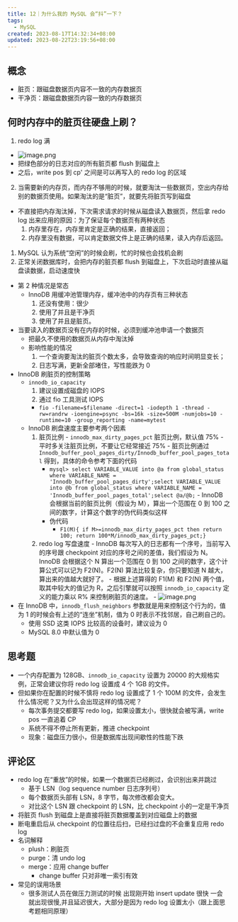 ```yaml
---
title: 12｜为什么我的 MySQL 会“抖”一下？
tags:
  - MySQL
created: 2023-08-17T14:32:34+08:00
updated: 2023-08-22T23:19:56+08:00
---
```


## 概念

- 脏页：跟磁盘数据页内容不一致的内存数据页
- 干净页：跟磁盘数据页内容一致的内存数据页

## 何时内存中的脏页往硬盘上刷？

1. redo log 满
  - ![image.png](https://cdn.jsdelivr.net/gh/11ze/static/images/mysql45-12-1.png)
  - 把绿色部分的日志对应的所有脏页都 flush 到磁盘上
  - 之后，write pos 到 cp' 之间是可以再写入的 redo log 的区域
2. 当需要新的内存页，而内存不够用的时候，就要淘汰一些数据页，空出内存给别的数据页使用。如果淘汰的是“脏页”，就要先将脏页写到磁盘
- 不直接把内存淘汰掉，下次需求请求的时候从磁盘读入数据页，然后拿 redo log 出来应用的原因：为了保证每个数据页有两种状态
    1. 内存里存在，内存里肯定是正确的结果，直接返回；
    2. 内存里没有数据，可以肯定数据文件上是正确的结果，读入内存后返回。
1. MySQL 认为系统“空闲”的时候会刷，忙的时候也会找机会刷
2. 正常关闭数据库时，会把内存的脏页都 flush 到磁盘上，下次启动时直接从磁盘读数据，启动速度快

- 第 2 种情况是常态
  - InnoDB 用缓冲池管理内存，缓冲池中的内存页有三种状态
    1. 还没有使用：很少
    2. 使用了并且是干净页
    3. 使用了并且是脏页。
- 当要读入的数据页没有在内存的时候，必须到缓冲池申请一个数据页
    - 把最久不使用的数据页从内存中淘汰掉
    - 影响性能的情况
      1. 一个查询要淘汰的脏页个数太多，会导致查询的响应时间明显变长；
      2. 日志写满，更新全部堵住，写性能跌为 0
- InnoDB 刷脏页的控制策略
  - `innodb_io_capacity`
    1. 建议设置成磁盘的 IOPS
    2. 通过 fio 工具测试 IOPS
      - `fio -filename=$filename -direct=1 -iodepth 1 -thread -rw=randrw -ioengine=psync -bs=16k -size=500M -numjobs=10 -runtime=10 -group_reporting -name=mytest`
  - InnoDB 刷盘速度主要参考两个因素
      1. 脏页比例
        - `innodb_max_dirty_pages_pct` 脏页比例，默认值 75%
        - 平时多关注脏页比例，不要让它经常接近 75%
        - 脏页比例通过 `Innodb_buffer_pool_pages_dirty/Innodb_buffer_pool_pages_total` 得到，具体的命令参考下面的代码
          - `mysql> select VARIABLE_VALUE into @a from global_status where VARIABLE_NAME = 'Innodb_buffer_pool_pages_dirty';select VARIABLE_VALUE into @b from global_status where VARIABLE_NAME = 'Innodb_buffer_pool_pages_total';select @a/@b;`
        - InnoDB 会根据当前的脏页比例（假设为 M），算出一个范围在 0 到 100 之间的数字，计算这个数字的伪代码类似这样
          - 伪代码
            - `F1(M){ if M>=innodb_max_dirty_pages_pct then return 100; return 100*M/innodb_max_dirty_pages_pct;}`
      2. redo log 写盘速度
        - InnoDB 每次写入的日志都有一个序号，当前写入的序号跟 checkpoint 对应的序号之间的差值，我们假设为 N。InnoDB 会根据这个 N 算出一个范围在 0 到 100 之间的数字，这个计算公式可以记为 F2(N)。F2(N) 算法比较复杂，你只要知道 N 越大，算出来的值越大就好了。
        - 根据上述算得的 F1(M) 和 F2(N) 两个值，取其中较大的值记为 R，之后引擎就可以按照 `innodb_io_capacity` 定义的能力乘以 R% 来控制刷脏页的速度。
        - ![image.png](https://cdn.jsdelivr.net/gh/11ze/static/images/mysql45-12-2.png)
- 在 InnoDB 中，`innodb_flush_neighbors` 参数就是用来控制这个行为的，值为 1 的时候会有上述的“连坐”机制，值为 0 时表示不找邻居，自己刷自己的。
  - 使用 SSD 这类 IOPS 比较高的设备时，建议设为 0
  - MySQL 8.0 中默认值为 0

## 思考题

- 一个内存配置为 128GB、`innodb_io_capacity` 设置为 20000 的大规格实例，正常会建议你将 redo log 设置成 4 个 1GB 的文件。
- 但如果你在配置的时候不慎将 redo log 设置成了 1 个 100M 的文件，会发生什么情况呢？又为什么会出现这样的情况呢？
  - 每次事务提交都要写 redo log，如果设置太小，很快就会被写满，write pos 一直追着 CP
  - 系统不得不停止所有更新，推进 checkpoint
  - 现象：磁盘压力很小，但是数据库出现间歇性的性能下跌

## 评论区

- redo log 在“重放”的时候，如果一个数据页已经刷过，会识别出来并跳过
  - 基于 LSN（log sequence number 日志序列号）
  - 每个数据页头部有 LSN，8 字节，每次修改都会变大。
  - 对比这个 LSN 跟 checkpoint 的 LSN，比 checkpoint 小的一定是干净页
- 将脏页 flush 到磁盘上是直接将脏页数据覆盖到对应磁盘上的数据
- 断电重启后从 checkpoint 的位置往后扫，已经扫过盘的不会重复应用 redo log
- 名词解释
  - plush：刷脏页
  - purge：清 undo log
  - merge：应用 change buffer
    - change buffer 只对非唯一索引有效
- 常见的误用场景
  - 很多测试人员在做压力测试的时候 出现刚开始 insert update 很快 一会 就出现很慢,并且延迟很大，大部分是因为 redo log 设置太小（跟上面思考题相同原理）
